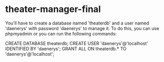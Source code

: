 # theater-manager-final

You'll have to create a database named 'theaterdb' and a user named 'daenerys' with password 'daenerys' to manage it. To do this, you can use phpmyadmin or you can run the following commands:

CREATE DATABASE theaterdb;
CREATE USER 'daenerys'@'localhost' IDENTIFIED BY 'daenerys';
GRANT ALL ON theaterdb.* TO 'daenerys'@'localhost';